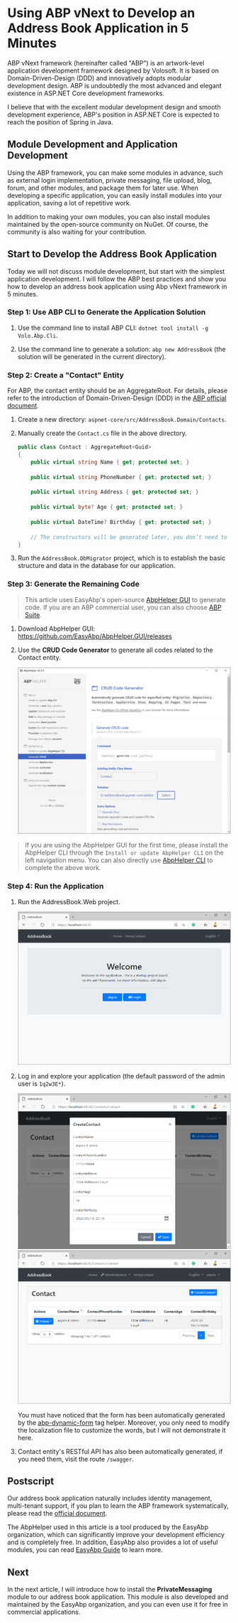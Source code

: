 # Using ABP vNext to Develop an Address Book Application in 5 Minutes

ABP vNext framework (hereinafter called "ABP") is an artwork-level application development framework designed by Volosoft. It is based on Domain-Driven-Design (DDD) and innovatively adopts modular development design. ABP is undoubtedly the most advanced and elegant existence in ASP.NET Core development frameworks.

I believe that with the excellent modular development design and smooth development experience, ABP's position in ASP.NET Core is expected to reach the position of Spring in Java.

## Module Development and Application Development

Using the ABP framework, you can make some modules in advance, such as external login implementation, private messaging, file upload, blog, forum, and other modules, and package them for later use. When developing a specific application, you can easily install modules into your application, saving a lot of repetitive work.

In addition to making your own modules, you can also install modules maintained by the open-source community on NuGet. Of course, the community is also waiting for your contribution.

## Start to Develop the Address Book Application

Today we will not discuss module development, but start with the simplest application development. I will follow the ABP best practices and show you how to develop an address book application using Abp vNext framework in 5 minutes.

### Step 1: Use ABP CLI to Generate the Application Solution

1. Use the command line to install ABP CLI: `dotnet tool install -g Volo.Abp.Cli`.

2. Use the command line to generate a solution: `abp new AddressBook` (the solution will be generated in the current directory).

### Step 2: Create a "Contact" Entity

For ABP, the contact entity should be an AggregateRoot. For details, please refer to the introduction of Domain-Driven-Design (DDD) in the [ABP official document](https://docs.abp.io/en/abp/latest/Domain-Driven-Design).

1. Create a new directory: `aspnet-core/src/AddressBook.Domain/Contacts`.

2. Manually create the `Contact.cs` file in the above directory.

    ```csharp
    public class Contact : AggregateRoot<Guid>
    {
        public virtual string Name { get; protected set; }
        
        public virtual string PhoneNumber { get; protected set; }
        
        public virtual string Address { get; protected set; }
        
        public virtual byte? Age { get; protected set; }
        
        public virtual DateTime? Birthday { get; protected set; }

        // The constructors will be generated later, you don’t need to add them manually here.
    }
    ```

3. Run the `AddressBook.DbMigrator` project, which is to establish the basic structure and data in the database for our application.

### Step 3: Generate the Remaining Code

> This article uses EasyAbp's open-source [AbpHelper GUI](https://easyabp.io/abphelper/AbpHelper.GUI) to generate code. If you are an ABP commercial user, you can also choose [ABP Suite](https://commercial.abp.io/tools/suite).

1. Download AbpHelper GUI: https://github.com/EasyAbp/AbpHelper.GUI/releases

2. Use the **CRUD Code Generator** to generate all codes related to the Contact entity.

    ![CrudCodeGenerator](images/CrudCodeGenerator.png)

> If you are using the AbpHelper GUI for the first time, please install the AbpHelper CLI through the `Install or update AbpHelper CLI` on the left navigation menu. You can also directly use [AbpHelper CLI](https://easyabp.io/abphelper/AbpHelper.CLI) to complete the above work.

### Step 4: Run the Application

1. Run the AddressBook.Web project.

    ![HomePage](images/HomePage.png)

2. Log in and explore your application (the default password of the admin user is `1q2w3E*`).

    ![CreateContact](images/CreateContact.png)
    ![ContactList](images/ContactList.png)

    You must have noticed that the form has been automatically generated by the [abp-dynamic-form](https://docs.abp.io/en/abp/latest/UI/AspNetCore/Tag-Helpers/Dynamic-Forms) tag helper. Moreover, you only need to modify the localization file to customize the words, but I will not demonstrate it here.

3. Contact entity's RESTful API has also been automatically generated, if you need them, visit the route `/swagger`.

## Postscript

Our address book application naturally includes identity management, multi-tenant support, if you plan to learn the ABP framework systematically, please read the [official document](https://docs.abp.io).

The AbpHelper used in this article is a tool produced by the EasyAbp organization, which can significantly improve your development efficiency and is completely free. In addition, EasyAbp also provides a lot of useful modules, you can read [EasyAbp Guide](https://github.com/EasyAbp/EasyAbpGuide) to learn more.

## Next

In the next article, I will introduce how to install the **PrivateMessaging** module to our address book application. This module is also developed and maintained by the EasyAbp organization, and you can even use it for free in commercial applications.
